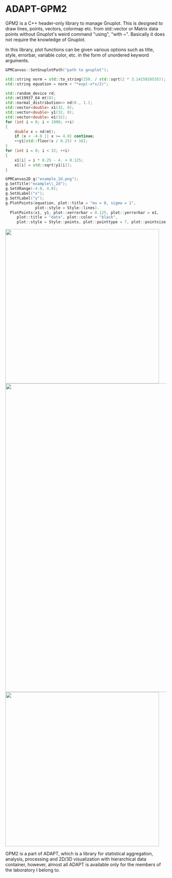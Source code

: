 # ADAPT-GPM2
GPM2 is a C++ header-only library to manage Gnuplot. This is designed to draw lines, points, vectors, colormap etc. from std::vector or Matrix data points without Gnuplot's weird command "using", "with ~". Basically it does not require the knowledge of Gnuplot.

In this library, plot functions can be given various options such as title, style, errorbar, variable color, etc. in the form of unordered keyword arguments.
```cpp
GPMCanvas::SetGnuplotPath("path to gnuplot");

std::string norm = std::to_string(250. / std::sqrt(2 * 3.1415926535));
std::string equation = norm + "*exp(-x*x/2)";

std::random_device rd;
std::mt19937_64 mt(0);
std::normal_distribution<> nd(0., 1.);
std::vector<double> x1(32, 0);
std::vector<double> y1(32, 0);
std::vector<double> e1(32);
for (int i = 0; i < 1000; ++i)
{
    double x = nd(mt);
    if (x < -4.0 || x >= 4.0) continue;
    ++y1[std::floor(x / 0.25) + 16];
}
for (int i = 0; i < 32; ++i)
{
    x1[i] = i * 0.25 - 4. + 0.125;
    e1[i] = std::sqrt(y1[i]);
}

GPMCanvas2D g("example_2d.png");
g.SetTitle("example\\_2d");
g.SetXRange(-4.0, 4.0);
g.SetXLabel("x");
g.SetYLabel("y");
g.PlotPoints(equation, plot::title = "mu = 0, sigma = 1",
             plot::style = Style::lines).
  PlotPoints(x1, y1, plot::xerrorbar = 0.125, plot::yerrorbar = e1,
	 plot::title = "data", plot::color = "black",
	 plot::style = Style::points, plot::pointtype = 7, plot::pointsize = 0.5);
```
<img src="https://user-images.githubusercontent.com/53743073/71127820-23f09c80-222f-11ea-945e-a5b598390388.png" width="480px">
<img src="https://user-images.githubusercontent.com/53743073/71127869-3e2a7a80-222f-11ea-839c-06acf20545f1.png" width="960px">
<img src="https://user-images.githubusercontent.com/53743073/71127885-484c7900-222f-11ea-99b5-a6b093de109f.png" width="480px">

GPM2 is a part of ADAPT, which is a library for statistical aggregation, analysis, processing and 2D/3D visualization with hierarchical data container, however, almost all ADAPT is available only for the members of the laboratory I belong to.
